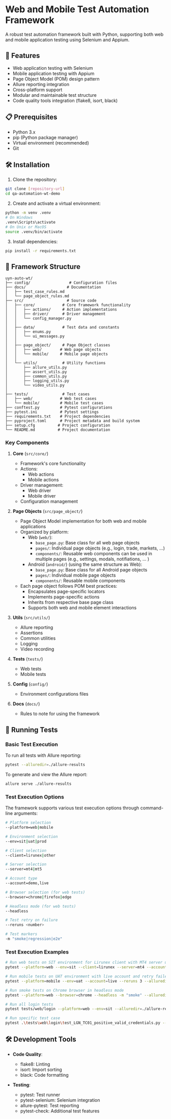 # Web and Mobile Test Automation Framework

A robust test automation framework built with Python, supporting both web and mobile application testing using Selenium and Appium.

## 🚀 Features

- Web application testing with Selenium
- Mobile application testing with Appium
- Page Object Model (POM) design pattern
- Allure reporting integration
- Cross-platform support
- Modular and maintainable test structure
- Code quality tools integration (flake8, isort, black)

## 📋 Prerequisites

- Python 3.x
- pip (Python package manager)
- Virtual environment (recommended)
- Git

## 🛠️ Installation

1. Clone the repository:
```bash
git clone [repository-url]
cd qa-automation-wt-demo
```

2. Create and activate a virtual environment:
```bash
python -m venv .venv
# On Windows
.venv\Scripts\activate
# On Unix or MacOS
source .venv/bin/activate
```

3. Install dependencies:
```bash
pip install -r requirements.txt
```

## 📁 Framework Structure

```
uyn-auto-wt/
├── config/                 # Configuration files
├── docs/                  # Documentation
│   ├── test_case_rules.md
│   └── page_object_rules.md
├── src/                   # Source code
│   ├── core/            # Core framework functionality
│   │   ├── actions/     # Action implementations
│   │   ├── driver/      # Driver management
│   │   └── config_manager.py
│   │
│   ├── data/            # Test data and constants
│   │   ├── enums.py
│   │   └── ui_messages.py
│   │
│   ├── page_object/     # Page Object classes
│   │   ├── web/        # Web page objects
│   │   └── mobile/     # Mobile page objects
│   │
│   └── utils/           # Utility functions
│       ├── allure_utils.py
│       ├── assert_utils.py
│       ├── common_utils.py
│       ├── logging_utils.py
│       └── video_utils.py
│
├── tests/               # Test cases
│   ├── web/            # Web test cases
│   └── mobile/         # Mobile test cases
├── conftest.py         # Pytest configurations
├── pytest.ini          # Pytest settings
├── requirements.txt    # Project dependencies
├── pyproject.toml      # Project metadata and build system
├── setup.cfg          # Project configuration
└── README.md          # Project documentation
```

### Key Components

1. **Core** (`src/core/`)
   - Framework's core functionality
   - Actions:
     - Web actions
     - Mobile actions
   - Driver management:
     - Web driver
     - Mobile driver
   - Configuration management

2. **Page Objects** (`src/page_object/`)
   - Page Object Model implementation for both web and mobile applications
   - Organized by platform:
     - Web (`web/`):
       - `base_page.py`: Base class for all web page objects
       - `pages/`: Individual page objects (e.g., login, trade, markets, ...)
       - `components/`: Reusable web components can be used in multiple pages (e.g., settings, modals, notifiations, ... )
     - Android (`android/`) (using the same structure as Web):
       - `base_page.py`: Base class for all Android page objects
       - `pages/`: Individual mobile page objects
       - `components/`: Reusable mobile components
   - Each page object follows POM best practices:
     - Encapsulates page-specific locators
     - Implements page-specific actions
     - Inherits from respective base page class
     - Supports both web and mobile element interactions

3. **Utils** (`src/utils/`)
   - Allure reporting
   - Assertions
   - Common utilities
   - Logging
   - Video recording

4. **Tests** (`tests/`)
   - Web tests
   - Mobile tests

5. **Config** (`config/`)
   - Environment configurations files

6. **Docs** (`docs/`)
   - Rules to note for using the framework

## 🧪 Running Tests

### Basic Test Execution

To run all tests with Allure reporting:
```bash
pytest --alluredir=./allure-results
```

To generate and view the Allure report:
```bash
allure serve ./allure-results
```

### Test Execution Options

The framework supports various test execution options through command-line arguments:

```bash
# Platform selection
--platform=web|mobile

# Environment selection
--env=sit|uat|prod

# Client selection
--client=lirunex|other

# Server selection
--server=mt4|mt5

# Account type
--account=demo,live

# Browser selection (for web tests)
--browser=chrome|firefox|edge

# Headless mode (for web tests)
--headless

# Test retry on failure
--reruns <number>

# Test markers
-m "smoke|regression|e2e"
```

### Test Execution Examples

```bash
# Run web tests on SIT environment for Lirunex client with MT4 server using demo and live account
pytest --platform=web --env=sit --client=lirunex --server=mt4 --account=demo,live --alluredir=./allure-results

# Run mobile tests on UAT environment with live account and retry failed tests
pytest --platform=mobile --env=uat --account=live --reruns 3 --alluredir=./allure-results

# Run smoke tests on Chrome browser in headless mode
pytest --platform=web --browser=chrome --headless -m "smoke" --alluredir=./allure-results

# Run all login tests
pytest tests/web/login --platform=web --env=sit --alluredir=./allure-results

# Run specific test case
pytest .\tests\web\login\test_LGN_TC01_positive_valid_credentials.py --platform=web --env=sit --alluredir=./allure-results
```

## 🛠️ Development Tools

- **Code Quality**:
  - flake8: Linting
  - isort: Import sorting
  - black: Code formatting

- **Testing**:
  - pytest: Test runner
  - pytest-selenium: Selenium integration
  - allure-pytest: Test reporting
  - pytest-check: Additional test features

